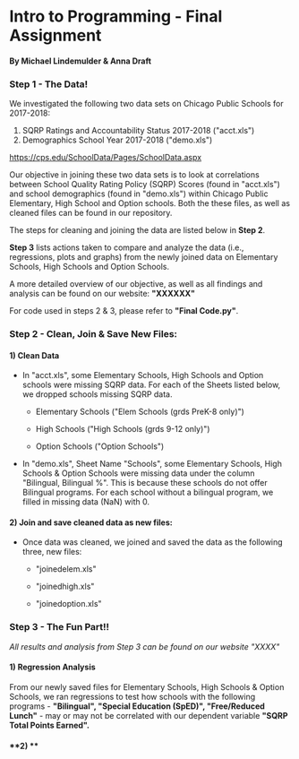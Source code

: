 # **Intro to Programming - Final Assignment**
#### **By Michael Lindemulder & Anna Draft**

### **Step 1 - The Data!**
We investigated the following two data sets on Chicago Public Schools for 2017-2018:

  1) SQRP Ratings and Accountability Status 2017-2018 ("acct.xls")
  2) Demographics School Year 2017-2018 ("demo.xls")

  https://cps.edu/SchoolData/Pages/SchoolData.aspx

Our objective in joining these two data sets is to look at correlations between School Quality Rating Policy (SQRP) Scores (found in "acct.xls") and school demographics (found in "demo.xls") within Chicago Public Elementary, High School and Option schools. Both the these files, as well as cleaned files can be found in our repository.

The steps for cleaning and joining the data are listed below in **Step 2**.

**Step 3** lists actions taken to compare and analyze the data (i.e., regressions, plots and graphs) from the newly joined data on Elementary Schools, High Schools and Option Schools.

A more detailed overview of our objective, as well as all findings and analysis can be found on our website: **"XXXXXX"**

For code used in steps 2 & 3, please refer to **"Final Code.py"**.


### **Step 2 - Clean, Join & Save New Files:**

#### **1) Clean Data**
* In "acct.xls", some Elementary Schools, High Schools and Option schools were missing SQRP data. For each of the Sheets listed below, we dropped schools missing SQRP data.

    * Elementary Schools ("Elem Schools (grds PreK-8 only)")

    * High Schools ("High Schools (grds 9-12 only)")

    * Option Schools ("Option Schools")

* In "demo.xls", Sheet Name "Schools", some Elementary Schools, High Schools & Option Schools were missing data under the column "Bilingual, Bilingual %". This is because these schools do not offer Bilingual programs. For each school without a bilingual program, we filled in missing data (NaN) with 0.

#### **2) Join and save cleaned data as new files:**
* Once data was cleaned, we joined and saved the data as the following three, new files:

    * "joinedelem.xls"

    * "joinedhigh.xls"

    * "joinedoption.xls"


### **Step 3 - The Fun Part!!**
*All results and analysis from Step 3 can be found on our website "XXXX"*
#### **1) Regression Analysis**

From our newly saved files for Elementary Schools, High Schools & Option Schools, we ran regressions to test how schools with the following programs - **"Bilingual", "Special Education (SpED)", "Free/Reduced Lunch"** - may or may not be correlated with our dependent variable **"SQRP Total Points Earned".**

#### **2)   **
